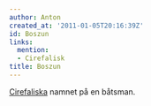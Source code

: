 ```yaml
---
author: Anton
created_at: '2011-01-05T20:16:39Z'
id: Boszun
links:
  mention:
  - Cirefalisk
title: Boszun
---
```


[Cirefaliska] namnet på en båtsman.

  [Cirefaliska]: Cirefalisk
